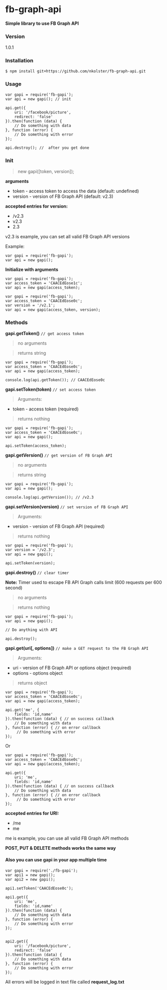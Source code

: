 # fb-graph-api

**Simple library to use FB Graph API**

### Version
1.0.1

### Installation

```sh
$ npm install git+https://github.com/nkolster/fb-graph-api.git
```

### Usage

```
var gapi = require('fb-gapi');
var api = new gapi(); // init

api.get({
	uri: '/facebook/picture',
	redirect: 'false'
}).then(function (data) {
	// Do something with data
}, function (error) {
	// Do something with error
});

api.destroy(); //  after you get done
```

### Init
>new gapi([token, version]);

**arguments**
* token - access token to access the data (default: undefined)
* version - version of FB Graph API (default: v2.3)

**accepted entries for version:**
*  /v2.3
*  v2.3
*  2.3

v2.3 is example, you can set all valid FB Graph API versions

Example:
```
var gapi = require('fb-gapi');
var api = new gapi();
```

**Initialize with arguments**

```
var gapi = require('fb-gapi');
var access_token = 'CAACEdEose1c';
var api = new gapi(access_token);
```

```
var gapi = require('fb-gapi');
var access_token = 'CAACEdEose0c';
var version = '/v2.1';
var api = new gapi(access_token, version);
```

### Methods

**gapi.getToken()**
`// get access token`

> no arguments

>returns string

```
var gapi = require('fb-gapi');
var access_token = 'CAACEdEose0c';
var api = new gapi(access_token);

console.log(api.getToken()); // CAACEdEose0c
```


**gapi.setToken(token)**
`// set access token`
> Arguments:

* token - access token (required)

>returns nothing

```
var gapi = require('fb-gapi');
var access_token = 'CAACEdEose0c';
var api = new gapi();

api.setToken(access_token);
```

**gapi.getVersion()**
`// get version of FB Graph API`

> no arguments

>returns string

```
var gapi = require('fb-gapi');
var api = new gapi();

console.log(api.getVersion()); // /v2.3
```

**gapi.setVersion(version)**
`// set version of FB Graph API`

> Arguments:

* version - version of FB Graph API (required)

>returns nothing

```
var gapi = require('fb-gapi');
var version = '/v2.3';
var api = new gapi();

api.setToken(version);
```

**gapi.destroy()**
`// clear timer`

**Note:** Timer used to escape FB API Graph calls limit (600 requests per 600 second)

> no arguments

>returns nothing

```
var gapi = require('fb-gapi');
var api = new gapi();

// Do anything with API

api.destroy();
```



**gapi.get(uri[, options])**
`// make a GET request to the FB Graph API`

> Arguments:

* uri - version of FB Graph API or options object (required)
* options - options object

>returns object

```
var gapi = require('fb-gapi');
var access_token = 'CAACEdEose0c';
var api = new gapi(access_token);

api.get('me', {
	fields: 'id,name'
}).then(function (data) { // on success callback
	// Do something with data
}, function (error) { // on error callback
	 // Do something with error
});
```

Or

```
var gapi = require('fb-gapi');
var access_token = 'CAACEdEose0c';
var api = new gapi(access_token);

api.get({
	uri: 'me',
	fields: 'id,name'
}).then(function (data) { // on success callback
	// Do something with data
}, function (error) { // on error callback
	 // Do something with error
});
```
**accepted entries for URI:**
*  /me
*  me

me is example, you can use all valid FB Graph API methods

**POST, PUT & DELETE methods works the same way**

#### Also you can use gapi in your app multiple time

```
var gapi = require('./fb-gapi');
var api1 = new gapi();
var api2 = new gapi();

api1.setToken('CAACEdEose0c');

api1.get({
	uri: 'me',
	fields: 'id,name'
}).then(function (data) {
	// Do something with data
}, function (error) {
	// Do something with error
});


api2.get({
	uri: '/facebook/picture',
	redirect: 'false'
}).then(function (data) {
	// Do something with data
}, function (error) {
	// Do something with error
});
```

All errors will be logged in text file called **request_log.txt**
